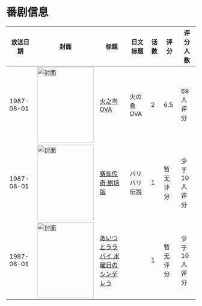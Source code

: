 # 番剧信息

|放送日期|封面|标题|日文标题|话数|评分|评分人数|
|---|---|---|---|---|---|---|
|1987-08-01|<img src="https://lain.bgm.tv/pic/cover/c/b6/f9/48998_8i3OM.jpg" alt="封面" style="width:150px;height:200px;object-fit:cover;">|[火之鸟 OVA](https://bangumi.tv/subject/48998)|火の鳥 OVA|2|6.5|69人评分|
|1987-08-01|<img src="https://lain.bgm.tv/pic/cover/c/db/1c/120018_150gp.jpg" alt="封面" style="width:150px;height:200px;object-fit:cover;">|[赛车传奇 剧场版](https://bangumi.tv/subject/120018)|バリバリ伝説|1|暂无评分|少于10人评分|
|1987-08-01|<img src="https://lain.bgm.tv/pic/cover/c/e4/82/139344_S2Mir.jpg" alt="封面" style="width:150px;height:200px;object-fit:cover;">|[あいつとララバイ 水曜日のシンデレラ](https://bangumi.tv/subject/139344)||1|暂无评分|少于10人评分|
